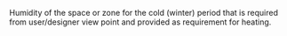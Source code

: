Humidity of the space or zone for the cold (winter) period that is required from user/designer view point and provided as requirement for heating.